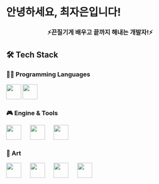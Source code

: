 <h1 align="left"> 안녕하세요, 최자은입니다! </h1>
<h3 align="center">⚡끈질기게 배우고 끝까지 해내는 개발자!⚡</h3>

## 🛠 Tech Stack

### 👨‍💻 Programming Languages
<img src="https://cdn.jsdelivr.net/gh/devicons/devicon/icons/c/c-original.svg" width="40"/>  <img src="https://cdn.jsdelivr.net/gh/devicons/devicon/icons/csharp/csharp-original.svg" width="40"/>

### 🎮 Engine & Tools  
<img src="https://cdn.jsdelivr.net/gh/devicons/devicon/icons/unity/unity-original.svg" width="40"/>  
&nbsp;&nbsp;&nbsp;&nbsp;
<img src="https://your-url.com/redbrick-icon.png" width="40"/>  
&nbsp;&nbsp;&nbsp;&nbsp;
<img src="https://your-url.com/maplestoryworld-icon.png" width="40"/>

### 🎨 Art  
<img src="https://cdn.jsdelivr.net/gh/devicons/devicon/icons/photoshop/photoshop-plain.svg" width="40"/>  
&nbsp;&nbsp;&nbsp;&nbsp;
<img src="https://cdn.jsdelivr.net/gh/devicons/devicon/icons/3dsmax/3dsmax-original.svg" width="40"/>  
&nbsp;&nbsp;&nbsp;&nbsp;
<img src="https://your-url.com/zbrush-icon.png" width="40"/>  
&nbsp;&nbsp;&nbsp;&nbsp;
<img src="https://your-url.com/aseprite-icon.png" width="40"/>
